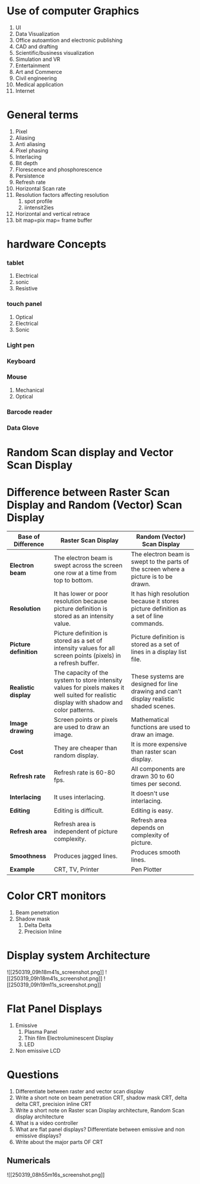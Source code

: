 # Use of computer Graphics
1. UI
2. Data Visualization
3. Office autoamtion and electronic publishing
4. CAD and drafting
5. Scientific/business visualization
6. Simulation and VR
7. Entertainment
8. Art and Commerce
9. Civil engineering
10. Medical application
11. Internet
# General terms
1. Pixel
2. Aliasing
3. Anti aliasing
4. Pixel phasing
5. Interlacing
6. Bit depth
7. Florescence and phosphorescence
8. Persistence
9. Refresh rate
10. Horizontal Scan rate
11. Resolution
	factors affecting resolution
	1. spot profile
	2. iintensit2ies
12. Horizontal and vertical retrace
13. bit map=pix map= frame buffer
# hardware Concepts
### tablet
1. Electrical
2. sonic
3. Resistive
### touch panel
1. Optical
2. Electrical
3. Sonic
### Light pen
### Keyboard

### Mouse
1. Mechanical
2. Optical
### Barcode reader

### Data Glove

# Random Scan display and Vector Scan Display
# Difference between Raster Scan Display and Random (Vector) Scan Display

| Base of Difference     | Raster Scan Display                                                                                                                        | Random (Vector) Scan Display                                                           |
| ---------------------- | ------------------------------------------------------------------------------------------------------------------------------------------ | -------------------------------------------------------------------------------------- |
| **Electron beam**      | The electron beam is swept across the screen one row at a time from top to bottom.                                                         | The electron beam is swept to the parts of the screen where a picture is to be drawn.  |
| **Resolution**         | It has lower or poor resolution because picture definition is stored as an intensity value.                                                | It has high resolution because it stores picture definition as a set of line commands. |
| **Picture definition** | Picture definition is stored as a set of intensity values for all screen points (pixels) in a refresh buffer.                              | Picture definition is stored as a set of lines in a display list file.                 |
| **Realistic display**  | The capacity of the system to store intensity values for pixels makes it well suited for realistic display with shadow and color patterns. | These systems are designed for line drawing and can't display realistic shaded scenes. |
| **Image drawing**      | Screen points or pixels are used to draw an image.                                                                                         | Mathematical functions are used to draw an image.                                      |
| **Cost**               | They are cheaper than random display.                                                                                                      | It is more expensive than raster scan display.                                         |
| **Refresh rate**       | Refresh rate is 60-80 fps.                                                                                                                 | All components are drawn 30 to 60 times per second.                                    |
| **Interlacing**        | It uses interlacing.                                                                                                                       | It doesn't use interlacing.                                                            |
| **Editing**            | Editing is difficult.                                                                                                                      | Editing is easy.                                                                       |
| **Refresh area**       | Refresh area is independent of picture complexity.                                                                                         | Refresh area depends on complexity of picture.                                         |
| **Smoothness**         | Produces jagged lines.                                                                                                                     | Produces smooth lines.                                                                 |
| **Example**            | CRT, TV, Printer                                                                                                                           | Pen Plotter                                                                            |
# Color CRT monitors
1. Beam penetration
2. Shadow mask
	1. Delta Delta
	2. Precision Inline
# Display system Architecture
![[250319_09h18m41s_screenshot.png]]
![[250319_09h18m41s_screenshot.png]]
![[250319_09h19m11s_screenshot.png]]
# Flat Panel Displays
1. Emissive
	1. Plasma Panel
	2. Thin film Electroluminescent Display
	3. LED
2. Non emissive
	LCD
# Questions
1. Differentiate between raster and vector scan display
2. Write a short note on beam penetration CRT, shadow mask CRT, delta delta CRT, precision inline CRT
3. Write a short note on Raster scan Display architecture, Random Scan display architecture
4. What is a video controller
5. What are flat panel displays? Differentiate between emissive and non emissive displays?
6. Write about the major parts OF CRT
## Numericals
![[250319_08h55m16s_screenshot.png]]


